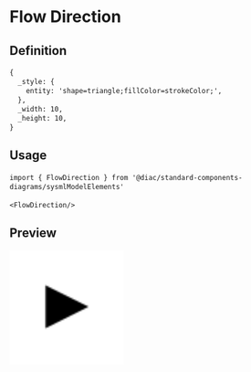 # Flow Direction

## Definition

```
{
  _style: { 
    entity: 'shape=triangle;fillColor=strokeColor;',
  },
  _width: 10,
  _height: 10,
}
```

## Usage

```
import { FlowDirection } from '@diac/standard-components-diagrams/sysmlModelElements'

<FlowDirection/>
```

## Preview

<img src="./flow-direction.png" width="200"/>
